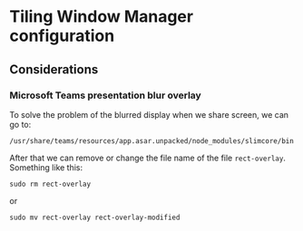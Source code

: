 # Tiling Window Manager configuration

## Considerations

### Microsoft Teams presentation blur overlay

To solve the problem of the blurred display when we share screen, we can go to:

```
/usr/share/teams/resources/app.asar.unpacked/node_modules/slimcore/bin
```

After that we can remove or change the file name of the file `rect-overlay`. Something like this:

```shell
sudo rm rect-overlay
```

or

```shell
sudo mv rect-overlay rect-overlay-modified
```
